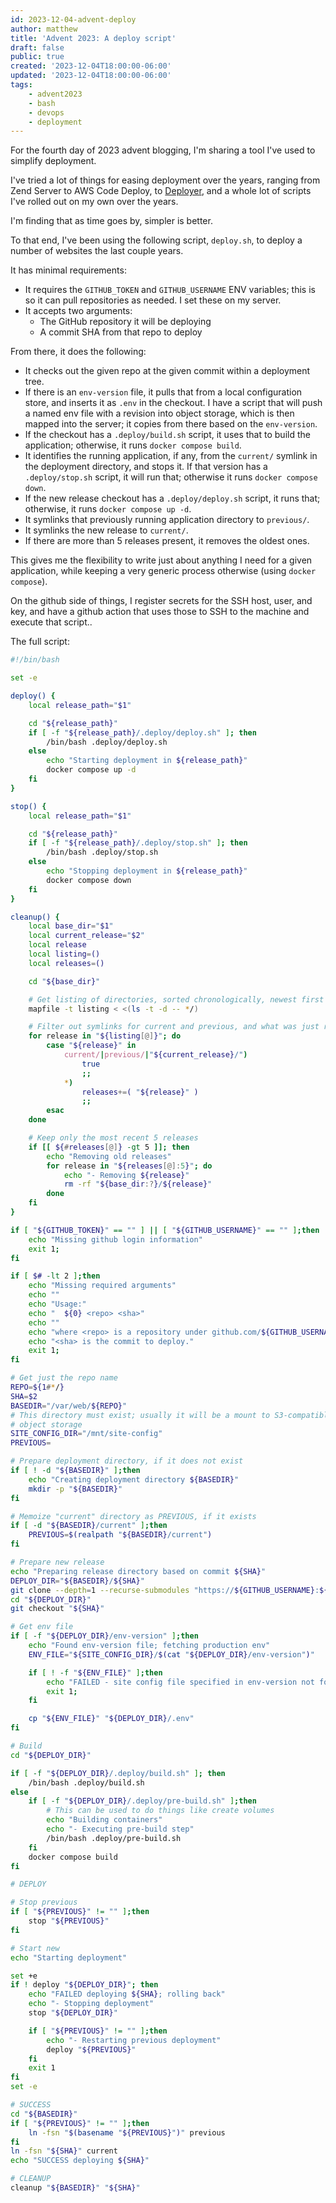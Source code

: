 ```yaml
---
id: 2023-12-04-advent-deploy
author: matthew
title: 'Advent 2023: A deploy script'
draft: false
public: true
created: '2023-12-04T18:00:00-06:00'
updated: '2023-12-04T18:00:00-06:00'
tags:
    - advent2023
    - bash
    - devops
    - deployment
---
```


For the fourth day of 2023 advent blogging, I'm sharing a tool I've used to simplify deployment.

<!--- EXTENDED -->

I've tried a lot of things for easing deployment over the years, ranging from Zend Server to AWS Code Deploy, to [Deployer](https://deployer.org), and a whole lot of scripts I've rolled out on my own over the years.

I'm finding that as time goes by, simpler is better.

To that end, I've been using the following script, `deploy.sh`, to deploy a number of websites the last couple years.

It has minimal requirements:

- It requires the `GITHUB_TOKEN` and `GITHUB_USERNAME` ENV variables; this is so it can pull repositories as needed.
  I set these on my server.
- It accepts two arguments:
  - The GitHub repository it will be deploying
  - A commit SHA from that repo to deploy

From there, it does the following:

- It checks out the given repo at the given commit within a deployment tree.
- If there is an `env-version` file, it pulls that from a local configuration store, and inserts it as `.env` in the checkout.
  I have a script that will push a named env file with a revision into object storage, which is then mapped into the server; it copies from there based on the `env-version`.
- If the checkout has a `.deploy/build.sh` script, it uses that to build the application; otherwise, it runs `docker compose build`.
- It identifies the running application, if any, from the `current/` symlink in the deployment directory, and stops it.
  If that version has a `.deploy/stop.sh` script, it will run that; otherwise it runs `docker compose down`.
- If the new release checkout has a `.deploy/deploy.sh` script, it runs that; otherwise, it runs `docker compose up -d`.
- It symlinks that previously running application directory to `previous/`.
- It symlinks the new release to `current/`.
- If there are more than 5 releases present, it removes the oldest ones.

This gives me the flexibility to write just about anything I need for a given application, while keeping a very generic process otherwise (using `docker compose`).

On the github side of things, I register secrets for the SSH host, user, and key, and have a github action that uses those to SSH to the machine and execute that script..

The full script:

```bash
#!/bin/bash

set -e

deploy() {
    local release_path="$1"

    cd "${release_path}"
    if [ -f "${release_path}/.deploy/deploy.sh" ]; then
        /bin/bash .deploy/deploy.sh
    else
        echo "Starting deployment in ${release_path}"
        docker compose up -d
    fi
}

stop() {
    local release_path="$1"

    cd "${release_path}"
    if [ -f "${release_path}/.deploy/stop.sh" ]; then
        /bin/bash .deploy/stop.sh
    else
        echo "Stopping deployment in ${release_path}"
        docker compose down
    fi
}

cleanup() {
    local base_dir="$1"
    local current_release="$2"
    local release
    local listing=()
    local releases=()

    cd "${base_dir}"

    # Get listing of directories, sorted chronologically, newest first
    mapfile -t listing < <(ls -t -d -- */)

    # Filter out symlinks for current and previous, and what was just released
    for release in "${listing[@]}"; do
        case "${release}" in
            current/|previous/|"${current_release}/")
                true
                ;;
            *)
                releases+=( "${release}" )
                ;;
        esac
    done

    # Keep only the most recent 5 releases
    if [[ ${#releases[@]} -gt 5 ]]; then
        echo "Removing old releases"
        for release in "${releases[@]:5}"; do
            echo "- Removing ${release}"
            rm -rf "${base_dir:?}/${release}"
        done
    fi
}

if [ "${GITHUB_TOKEN}" == "" ] || [ "${GITHUB_USERNAME}" == "" ];then
    echo "Missing github login information"
    exit 1;
fi

if [ $# -lt 2 ];then
    echo "Missing required arguments"
    echo ""
    echo "Usage:"
    echo "  ${0} <repo> <sha>"
    echo ""
    echo "where <repo> is a repository under github.com/${GITHUB_USERNAME}, and"
    echo "<sha> is the commit to deploy."
    exit 1;
fi

# Get just the repo name
REPO=${1#*/}
SHA=$2
BASEDIR="/var/web/${REPO}"
# This directory must exist; usually it will be a mount to S3-compatible
# object storage
SITE_CONFIG_DIR="/mnt/site-config"
PREVIOUS=

# Prepare deployment directory, if it does not exist
if [ ! -d "${BASEDIR}" ];then
    echo "Creating deployment directory ${BASEDIR}"
    mkdir -p "${BASEDIR}"
fi

# Memoize "current" directory as PREVIOUS, if it exists
if [ -d "${BASEDIR}/current" ];then
    PREVIOUS=$(realpath "${BASEDIR}/current")
fi

# Prepare new release
echo "Preparing release directory based on commit ${SHA}"
DEPLOY_DIR="${BASEDIR}/${SHA}"
git clone --depth=1 --recurse-submodules "https://${GITHUB_USERNAME}:${GITHUB_TOKEN}@github.com/${GITHUB_USERNAME}/${REPO}.git" "${DEPLOY_DIR}"
cd "${DEPLOY_DIR}"
git checkout "${SHA}"

# Get env file
if [ -f "${DEPLOY_DIR}/env-version" ];then
    echo "Found env-version file; fetching production env"
    ENV_FILE="${SITE_CONFIG_DIR}/$(cat "${DEPLOY_DIR}/env-version")"

    if [ ! -f "${ENV_FILE}" ];then
        echo "FAILED - site config file specified in env-version not found"
        exit 1;
    fi

    cp "${ENV_FILE}" "${DEPLOY_DIR}/.env"
fi

# Build
cd "${DEPLOY_DIR}"

if [ -f "${DEPLOY_DIR}/.deploy/build.sh" ]; then
    /bin/bash .deploy/build.sh
else
    if [ -f "${DEPLOY_DIR}/.deploy/pre-build.sh" ];then
        # This can be used to do things like create volumes
        echo "Building containers"
        echo "- Executing pre-build step"
        /bin/bash .deploy/pre-build.sh
    fi
    docker compose build
fi

# DEPLOY

# Stop previous
if [ "${PREVIOUS}" != "" ];then
    stop "${PREVIOUS}"
fi

# Start new
echo "Starting deployment"

set +e
if ! deploy "${DEPLOY_DIR}"; then
    echo "FAILED deploying ${SHA}; rolling back"
    echo "- Stopping deployment"
    stop "${DEPLOY_DIR}"

    if [ "${PREVIOUS}" != "" ];then
        echo "- Restarting previous deployment"
        deploy "${PREVIOUS}"
    fi
    exit 1
fi
set -e

# SUCCESS
cd "${BASEDIR}"
if [ "${PREVIOUS}" != "" ];then
    ln -fsn "$(basename "${PREVIOUS}")" previous
fi
ln -fsn "${SHA}" current
echo "SUCCESS deploying ${SHA}"

# CLEANUP
cleanup "${BASEDIR}" "${SHA}"
```
